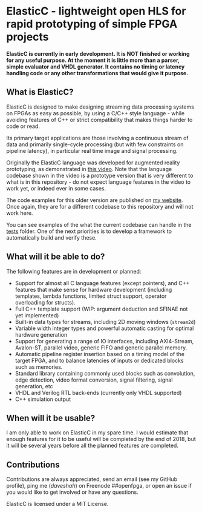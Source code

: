# ElasticC - lightweight open HLS for rapid prototyping of simple FPGA projects

**ElasticC is currently in early development. It is NOT finished or working for
any useful purpose. At the moment it is little more than a parser, simple 
evaluator and VHDL generator. It contains no timing or latency handling code
or any other transformations that would give it purpose.**

## What is ElasticC?
ElasticC is designed to make designing streaming data processing systems on
FPGAs as easy as possible, by using a C/C++ style language - while avoiding 
features of C++ or strict compatibility that makes things harder to code or 
read.

Its primary target applications are those involving a continuous stream of 
data and primarily single-cycle processing (but with few constraints on pipeline
latency), in particular real time image and signal processing.

Originally the ElasticC language was developed for augmented reality
prototyping, as demonstrated in [this video](https://www.youtube.com/watch?v=7kkcUyn5BdU).
Note that the language codebase shown in the video is a prototype version that 
is very different to what is in this repository - do not expect language features
in the video to work yet, or indeed ever in some cases.

The code examples for this older version are published on [my website](https://ds0.me/fpgasynth/index.html).
Once again, they are for a different codebase to this repository and will not work here.

You can see examples of the what the current codebase can handle in the
[tests](tests/) folder. One of the next priorities is to develop a framework to
automatically build and verify these.

## What will it be able to do?
The following features are in development or planned:
 - Support for almost all C language features (except pointers), and C++ features
   that make sense for hardware development (including templates, lambda functions,
   limited struct support, operator overloading for structs).
 - Full C++ template support (WIP: argument deduction and SFINAE not yet implemented)
 - Built-in data types for streams, including 2D moving windows (`stream2d`)
 - Variable width integer types and powerful automatic casting for optimal hardware generation
 - Support for generating a range of IO interfaces, including AXI4-Stream,
   Avalon-ST, parallel video, generic FIFO and generic parallel memory.
 - Automatic pipeline register insertion based on a timing model of the target
   FPGA, and to balance latencies of inputs or dedicated blocks such as memories.
 - Standard library containing commonly used blocks such as convolution, edge detection,
   video format conversion, signal filtering, signal generation, etc
 - VHDL and Verilog RTL back-ends (currently only VHDL supported)
 - C++ simulation output

## When will it be usable?
I am only able to work on ElasticC in my spare time. I would estimate that enough
features for it to be useful will be completed by the end of 2018, but it will
be several years before all the planned features are completed.

## Contributions
Contributions are always appreciated, send an email (see my GitHub profile),
ping me (_daveshah_) on Freenode ##openfpga, or open an issue
if you would like to get involved or have any questions.

ElasticC is licensed under a MIT License.
